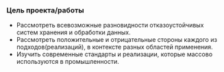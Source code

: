 ### Цель проекта/работы
- Рассмотреть всевозможные разновидности отказоустойчивых систем хранения и обработки данных.
- Рассмотреть положительные и отрицательные стороны каждого из подходов(реализаций), в контексте разных областей применения.
- Изучить современные стандарты и реализации, которые массово используются в промышленности.
